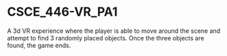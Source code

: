 # CSCE_446-VR_PA1
 A 3d VR experience where the player is able to move around the scene and attempt to find 3 randomly placed objects. Once the three objects are found, the game ends.
